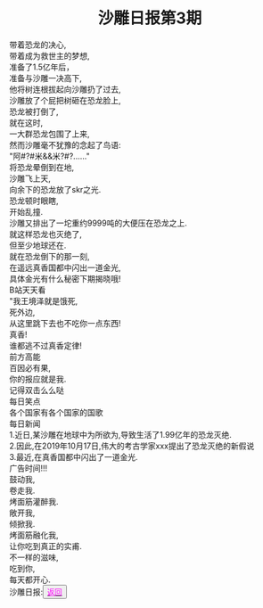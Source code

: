 <html>
	<head>
		<title>沙雕日报</title>
		 <style type="text/css">
			<!--
				.red{color:#FF0000}
				.green{color:#00FF00}
				.purple{color: #FF00FF}
			-->
		</style>
	</head>
	<body>
		<div><h1><center>沙雕日报第3期</center></h1>
	<div>
		带着恐龙的决心,<br>
		带着成为救世主的梦想,<br>
		准备了1.5亿年后，<br>
		准备与沙雕一决高下,<br>
		他将树连根拔起向沙雕扔了过去,<br>
		沙雕放了个屁把树砸在恐龙脸上,<br>
		恐龙被打倒了,<br>
		就在这时,<br>
		一大群恐龙包围了上来,<br>
		然而沙雕毫不犹豫的念起了鸟语:<br>
		"阿#?#米&&米?#?......"<br>
	        将恐龙晕倒到在地,<br>
		沙雕飞上天,<br>
		向余下的恐龙放了skr之光.<br>
		恐龙顿时眼瞎,<br>
		开始乱撞.<br>
		沙雕又排出了一坨重约9999吨的大便压在恐龙之上.<br>
		就这样恐龙也灭绝了,<br>
		但至少地球还在.<br>
		就在恐龙倒下的那一刻,<br>
		在遥远真香国都中闪出一道金光,<br>
		具体金光有什么秘密下期揭晓哦!<br>
		B站天天看<br>
		"我王境泽就是饿死,<br>
		死外边,<br>
		从这里跳下去也不吃你一点东西!<br>
		真香!<br>
		谁都逃不过真香定律!<br>
		前方高能<br>
		百因必有果,<br>
		你的报应就是我.<br>
		记得双击么么哒<br>
		每日笑点<br>
		各个国家有各个国家的国歌<br>
		每日新闻<br>
		1.近日,某沙雕在地球中为所欲为,导致生活了1.99亿年的恐龙灭绝.<br>
		2.因此,在2019年10月17日,伟大的考古学家xxx提出了恐龙灭绝的新假说<br>
		3.最近,在真香国都中闪出了一道金光.<br>
		广告时间!!!<br>
		鼓动我,<br>
		卷走我.<br>
		烤面筋灌醉我.<br>
		敞开我,<br>
		倾掀我.<br>
		烤面筋融化我,<br>
		让你吃到真正的实甫.<br>
		不一样的滋味,<br>
		吃到你,<br>
		每天都开心.<br><div>沙雕日报:<button title="back"><a href="https://zhouningyuan1234.github.io/yyy-Sand-sculpture-daily/"><span class="purple">返回</span></a></button></div>
		  </body>
	</div>
	</body>
</html>
